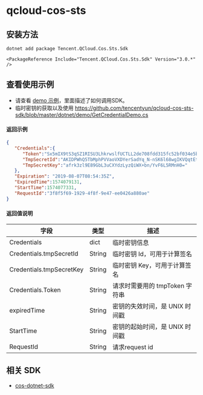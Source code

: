 # qcloud-cos-sts

## 安装方法

```
dotnet add package Tencent.QCloud.Cos.Sts.Sdk
```

```PackageReference
<PackageReference Include="Tencent.QCloud.Cos.Sts.Sdk" Version="3.0.*" />
```

## 查看使用示例

- 请查看 [demo 示例](https://github.com/tencentyun/qcloud-cos-sts-sdk/tree/master/dotnet/demo)，里面描述了如何调用SDK。
- 临时密钥的获取以及使用 https://github.com/tencentyun/qcloud-cos-sts-sdk/blob/master/dotnet/demo/GetCredentialDemo.cs


#### 返回示例

```json
{ 
   "Credentials":{ 
      "Token":"Sx5mIX9tS3qSZ1RISU3LhkrwslfUCTLL2de708fdd315fc52bf034e5b8e6c1f1bSoRV6ifryokZr5X7DGZi78Zu5UjkqpuHQszDcuB05Y3USR3_hYwt10tUX_KUktHIUSCxF6IkIZLSkRErV2SUer1Gzph-ouXuPvS66EOZAYCVMg4KZUcL0WvX_JAGFhIbbYG8so-3AES0TBqpCxaHuUgjle0OYvr60ge-PbtYuYp5LZlqCUSmAXpvs-v2Qkp6jYVo3uOzUwgfyBzVNo8HBrjIi8IFbEXcL1_Z9iVrY7YE4WNmkbjcEu5kDd8tgcrhHCHY1tCwrFCXlruQ4zr6mmsUwpo8TkwN2BT60Lw1vd_M9RjK7fd38ANBKPMwlBhixAyg2eVjrdBbsF748nkwB6dCIfUG1wy07ViCfIkqLRSTpUUXuWVh-z0OA0NW97hbYN2osCaZvmJTzB8iI-yoWoAWAk8QopcXtMT-X17IuYLEVXirM-jppGhcSDvYGqpGcIV1SGSVDd4aJYTpb_KgHBhpKRfGqccw6WPklH6GnE4",
      "TmpSecretId":"AKIDPWhQ5TbMphPVVaoVXDYerSadYq_N-nSK6l68wgIKVQqtEtfTjTW934kJWRC-Jll6",
      "TmpSecretKey":"afrk3zl9E89GbL3uCXYdzLyzQiWX+bn/YvF6L5RMnH0="
   },
   "Expiration": "2019-08-07T08:54:35Z",
   "ExpiredTime":1574079131,
   "StartTime":1574077331,
   "RequestId":"3f8f5f69-1929-4f8f-9e47-ee0426a880ae"
}
```
#### 返回值说明
| 字段                       | 类型     | 描述                         |
|--------------------------|--------|----------------------------|
| Credentials              | dict   | 临时密钥信息                     |
| Credentials.tmpSecretId  | String | 临时密钥 Id，可用于计算签名            |
| Credentials.tmpSecretKey | String | 临时密钥 Key，可用于计算签名           |
| Credentials.Token        | String | 请求时需要用的 tmpToken 字符串  |
| expiredTime              | String | 密钥的失效时间，是 UNIX 时间戳         |
| StartTime                | String | 密钥的起始时间，是 UNIX 时间戳         |
| RequestId                | String | 请求request id               |

## 相关 SDK

* [cos-dotnet-sdk](https://github.com/tencentyun/qcloud-sdk-dotnet)
